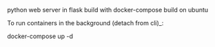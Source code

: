 python web server in flask build with docker-compose
build on ubuntu

To run containers in the background (detach from cli)_:

docker-compose up -d
